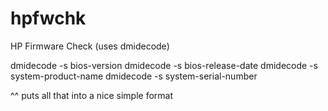 # hpfwchk
HP Firmware Check (uses dmidecode)

dmidecode -s bios-version
dmidecode -s bios-release-date
dmidecode -s system-product-name
dmidecode -s system-serial-number

^^ puts all that into a nice simple format
